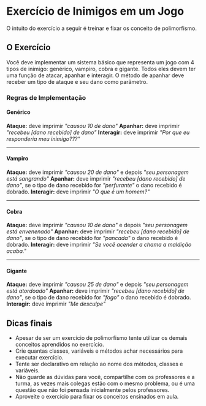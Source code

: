 # Exercício de Inimigos em um Jogo
O intuito do exercício a seguir é treinar e fixar os conceito de polimorfismo.

## O Exercício
Você deve implementar um sistema básico que representa um jogo com 4 tipos de inimigo: genérico, vampiro, cobra e gigante. Todos eles devem ter uma função de atacar, apanhar e interagir. O método de apanhar deve receber um tipo de ataque e seu dano como parâmetro.

### Regras de Implementação

#### Genérico
**Ataque:** deve imprimir *"causou 10 de dano"*
**Apanhar:** deve imprimir *"recebeu [dano recebido] de dano"*
**Interagir:** deve imprimir *"Por que eu responderia meu inimigo???"*
<hr />

#### Vampiro
**Ataque:** deve imprimir *"causou 20 de dano"* e depois *"seu personagem está sangrando"*
**Apanhar:** deve imprimir *"recebeu [dano recebido] de dano"*, se o tipo de dano recebido for *"perfurante"* o dano recebido é dobrado.
**Interagir:** deve imprimir *"O que é um homem?"*
<hr />

#### Cobra
**Ataque:** deve imprimir *"causou 10 de dano"* e depois *"seu personagem está envenenado"*
**Apanhar:** deve imprimir *"recebeu [dano recebido] de dano"*, se o tipo de dano recebido for *"pancada"* o dano recebido é dobrado.
**Interagir:** deve imprimir *"Se você acender a chama a maldição acaba."*
<hr />

#### Gigante
**Ataque:** deve imprimir *"causou 25 de dano"* e depois *"seu personagem está atordoado"*
**Apanhar:** deve imprimir *"recebeu [dano recebido] de dano"*, se o tipo de dano recebido for *"fogo"* o dano recebido é dobrado.
**Interagir:** deve imprimir *"Me desculpe"*


## Dicas finais

 - Apesar de ser um exercício de polimorfismo tente utilizar os demais conceitos aprendidos no exercício.
 - Crie quantas classes, variáveis e métodos achar necessários para executar  exercício.
 - Tente ser declarativo em relação ao nome dos métodos, classes e variáveis.
 - Não guarde as dúvidas para você, compartilhe com os professores e a turma, as vezes mais colegas estão com o mesmo problema, ou é uma questão que não foi pensada inicialmente pelos professores.
 - Aproveite o exercício para fixar os conceitos ensinados em aula.